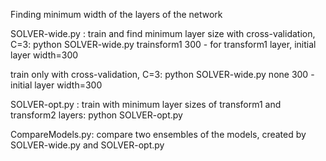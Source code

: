 Finding minimum width of the layers of the network

SOLVER-wide.py    :
train and find minimum layer size with cross-validation, C=3:
 python SOLVER-wide.py trainsform1 300      - for transform1 layer, initial layer width=300

train only with cross-validation, C=3:
 python SOLVER-wide.py none 300      - initial layer width=300


SOLVER-opt.py    :
train with minimum layer sizes of transform1 and transform2 layers:
 python SOLVER-opt.py

CompareModels.py:
 compare two ensembles of the models, created by SOLVER-wide.py and SOLVER-opt.py

